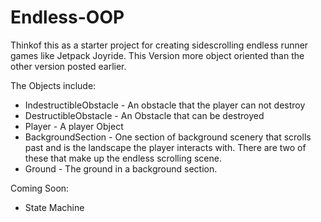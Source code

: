 # Endless-OOP

Thinkof this as a starter project for creating sidescrolling endless runner games like Jetpack Joyride. This Version 
more object oriented than the other version posted earlier. 

The Objects include: 

* IndestructibleObstacle - An obstacle that the player can not destroy
* DestructibleObstacle - An Obstacle that can be destroyed 
* Player - A player Object 
* BackgroundSection - One section of background scenery that scrolls past and is the landscape the player interacts with. 
There are two of these that make up the endless scrolling scene. 
* Ground - The ground in a background section.

Coming Soon: 

* State Machine 
